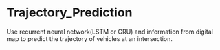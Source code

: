# Trajectory_Prediction
Use recurrent neural network(LSTM or GRU) and information from digital map to  predict the trajectory of vehicles at an intersection. 
